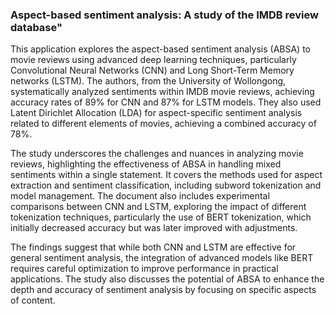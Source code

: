 ### Aspect-based sentiment analysis: A study of the IMDB review database" 

This application explores the aspect-based sentiment analysis (ABSA) to movie reviews using advanced deep learning techniques, particularly Convolutional Neural Networks (CNN) and Long Short-Term Memory networks (LSTM). The authors, from the University of Wollongong, systematically analyzed sentiments within IMDB movie reviews, achieving accuracy rates of 89% for CNN and 87% for LSTM models. They also used Latent Dirichlet Allocation (LDA) for aspect-specific sentiment analysis related to different elements of movies, achieving a combined accuracy of 78%.

The study underscores the challenges and nuances in analyzing movie reviews, highlighting the effectiveness of ABSA in handling mixed sentiments within a single statement. It covers the methods used for aspect extraction and sentiment classification, including subword tokenization and model management. The document also includes experimental comparisons between CNN and LSTM, exploring the impact of different tokenization techniques, particularly the use of BERT tokenization, which initially decreased accuracy but was later improved with adjustments.

The findings suggest that while both CNN and LSTM are effective for general sentiment analysis, the integration of advanced models like BERT requires careful optimization to improve performance in practical applications. The study also discusses the potential of ABSA to enhance the depth and accuracy of sentiment analysis by focusing on specific aspects of content.